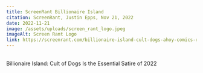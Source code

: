 ```yaml
---
title: ScreenRant Billionaire Island
citation: ScreenRant, Justin Epps, Nov 21, 2022
date: 2022-11-21
image: /assets/uploads/screen_rant_logo.jpeg
imageAlt: Screen Rant Logo
link: https://screenrant.com/billionaire-island-cult-dogs-ahoy-comics-russell-pugh/
---
```

\
Billionaire Island: Cult of Dogs Is the Essential Satire of 2022